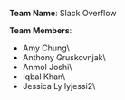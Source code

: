 
**Team Name**: Slack Overflow

**Team Members**:
* Amy Chung\
* Anthony Gruskovnjak\
* Anmol Joshi\
* Iqbal Khan\
* Jessica Ly  lyjessi2\

